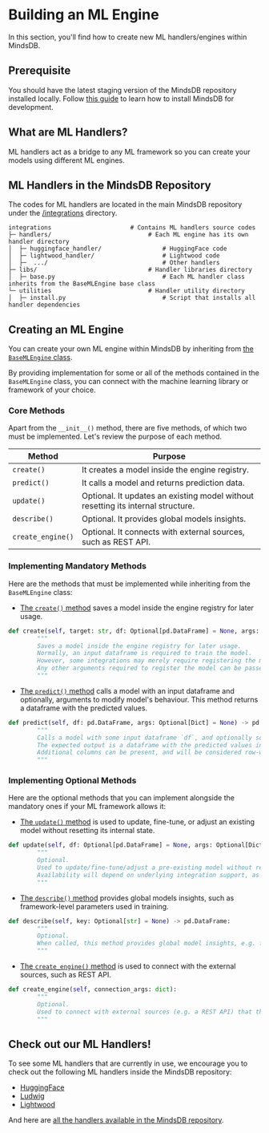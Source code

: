 # Building an ML Engine

In this section, you'll find how to create new ML handlers/engines within MindsDB.

## Prerequisite

You should have the latest staging version of the MindsDB repository installed locally. Follow [this guide](/contribute/install/) to learn how to install MindsDB for development.

## What are ML Handlers?

ML handlers act as a bridge to any ML framework so you can create your models using different ML engines.

## ML Handlers in the MindsDB Repository

The codes for ML handlers are located in the main MindsDB repository under the [/integrations](https://github.com/mindsdb/mindsdb/tree/staging/mindsdb/integrations) directory.

```
integrations                      # Contains ML handlers source codes
├─ handlers/                           # Each ML engine has its own handler directory
│  ├─ huggingface_handler/                 # HuggingFace code
│  ├─ lightwood_handler/                   # Lightwood code
│  ├─  .../                                # Other handlers
├─ libs/                               # Handler libraries directory
│  ├─ base.py                              # Each ML handler class inherits from the BaseMLEngine base class
└─ utilities                           # Handler utility directory
│  ├─ install.py                           # Script that installs all handler dependencies
```

## Creating an ML Engine

You can create your own ML engine within MindsDB by inheriting from [the `BaseMLEngine` class](https://github.com/mindsdb/mindsdb/blob/3d9090acb0b8b3b0e2a96e2c93dad436f5ebef90/mindsdb/integrations/libs/base.py#L123).

By providing implementation for some or all of the methods contained in the `BaseMLEngine` class, you can connect with the machine learning library or framework of your choice.

### Core Methods

Apart from the `__init__()` method, there are five methods, of which two must be implemented. Let's review the purpose of each method.

| Method            | Purpose                                                                              |
|-------------------|--------------------------------------------------------------------------------------|
| `create()`        | It creates a model inside the engine registry.                                       |
| `predict()`       | It calls a model and returns prediction data.                                        |
| `update()`        | Optional. It updates an existing model without resetting its internal structure.     |
| `describe()`      | Optional. It provides global models insights.                                        |
| `create_engine()` | Optional. It connects with external sources, such as REST API.                       |

### Implementing Mandatory Methods

Here are the methods that must be implemented while inheriting from the `BaseMLEngine` class:

* [The `create()` method](https://github.com/mindsdb/mindsdb/blob/3d9090acb0b8b3b0e2a96e2c93dad436f5ebef90/mindsdb/integrations/libs/base.py#L151) saves a model inside the engine registry for later usage.

```py
def create(self, target: str, df: Optional[pd.DataFrame] = None, args: Optional[Dict] = None) -> None:
        """
        Saves a model inside the engine registry for later usage.
        Normally, an input dataframe is required to train the model.
        However, some integrations may merely require registering the model instead of training, in which case `df` can be omitted.
        Any other arguments required to register the model can be passed in an `args` dictionary.
        """
```

* [The `predict()` method](https://github.com/mindsdb/mindsdb/blob/3d9090acb0b8b3b0e2a96e2c93dad436f5ebef90/mindsdb/integrations/libs/base.py#L162) calls a model with an input dataframe and optionally, arguments to modify model's behaviour. This method returns a dataframe with the predicted values.

```py
def predict(self, df: pd.DataFrame, args: Optional[Dict] = None) -> pd.DataFrame:
        """
        Calls a model with some input dataframe `df`, and optionally some arguments `args` that may modify the model behavior.
        The expected output is a dataframe with the predicted values in the target-named column.
        Additional columns can be present, and will be considered row-wise explanations if their names finish with `_explain`.
        """
```

### Implementing Optional Methods

Here are the optional methods that you can implement alongside the mandatory ones if your ML framework allows it:

* [The `update()` method](https://github.com/mindsdb/mindsdb/blob/3d9090acb0b8b3b0e2a96e2c93dad436f5ebef90/mindsdb/integrations/libs/base.py#L171) is used to update, fine-tune, or adjust an existing model without resetting its internal state.

```py
def update(self, df: Optional[pd.DataFrame] = None, args: Optional[Dict] = None) -> None:
        """
        Optional.
        Used to update/fine-tune/adjust a pre-existing model without resetting its internal state (e.g. weights).
        Availability will depend on underlying integration support, as not all ML models can be partially updated.
        """
```

* [The `describe()` method](https://github.com/mindsdb/mindsdb/blob/3d9090acb0b8b3b0e2a96e2c93dad436f5ebef90/mindsdb/integrations/libs/base.py#L181) provides global models insights, such as framework-level parameters used in training.

```py
def describe(self, key: Optional[str] = None) -> pd.DataFrame:
        """
        Optional.
        When called, this method provides global model insights, e.g. framework-level parameters used in training.
        """
```

* [The `create_engine()` method](https://github.com/mindsdb/mindsdb/blob/3d9090acb0b8b3b0e2a96e2c93dad436f5ebef90/mindsdb/integrations/libs/base.py#L189) is used to connect with the external sources, such as REST API.

```py
def create_engine(self, connection_args: dict):
        """
        Optional.
        Used to connect with external sources (e.g. a REST API) that the engine will require to use any other methods.
        """
```

## Check out our ML Handlers!

To see some ML handlers that are currently in use, we encourage you to check out the following ML handlers inside the MindsDB repository:

* [HuggingFace](https://github.com/mindsdb/mindsdb/tree/staging/mindsdb/integrations/handlers/huggingface_handler)
* [Ludwig](https://github.com/mindsdb/mindsdb/tree/staging/mindsdb/integrations/handlers/ludwig_handler)
* [Lightwood](https://github.com/mindsdb/mindsdb/tree/staging/mindsdb/integrations/handlers/lightwood_handler)

And here are [all the handlers available in the MindsDB repository](https://github.com/mindsdb/mindsdb/tree/staging/mindsdb/integrations/handlers).
